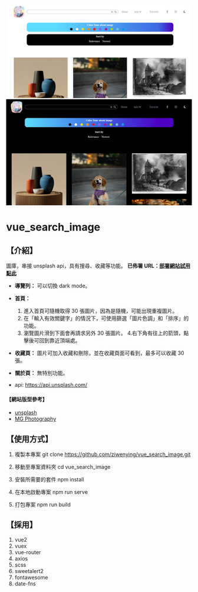 ![image](./src/assets/image/light-mode.jpg)
![image](./src/assets/image/dark-mode.jpg)

# vue_search_image

## 【介紹】

圖庫，串接 unsplash api，具有搜尋、收藏等功能。
**已佈署 URL：[部署網站試用點此](https://ziwenying.com/vue_search_image/#/homepage)**

- **導覽列：**
  可以切換 dark mode。
- **首頁：**
  1. 進入首頁可隨機取得 30 張圖片，因為是隨機，可能出現重複圖片。
  2. 在「輸入有效關鍵字」的情況下，可使用篩選「圖片色調」和「排序」的功能。
  3. 瀏覽圖片滑到下面會再請求另外 30 張圖片。 4.右下角有往上的箭頭，點擊後可回到靠近頂端處。
- **收藏頁：**
  圖片可加入收藏和刪除，並在收藏頁面可看到，最多可以收藏 30 張。
- **關於頁：**
  無特別功能。

- api: https://api.unsplash.com/

#### 【網站版型參考】

- [unsplash](https://unsplash.com/)
- [MG Photography](http://www.maeganguerette.com/)

## 【使用方式】

1. 複製本專案
   git clone https://github.com/ziwenying/vue_search_image.git

2. 移動至專案資料夾
   cd vue_search_image

3. 安裝所需要的套件
   npm install

4. 在本地啟動專案
   npm run serve

5. 打包專案
   npm run build

## 【採用】

1. vue2
2. vuex
3. vue-router
4. axios
5. scss
6. sweetalert2
7. fontawesome
8. date-fns
